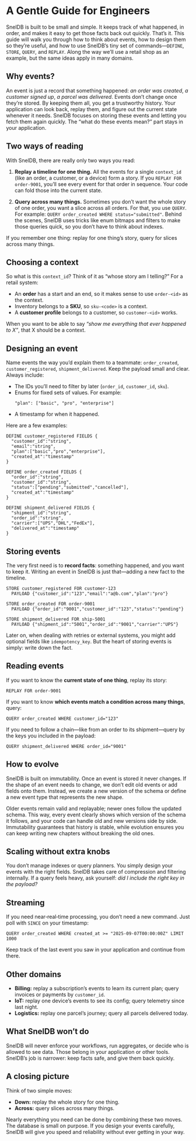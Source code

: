 # A Gentle Guide for Engineers

SnelDB is built to be small and simple. It keeps track of what happened, in order, and makes it easy to get those facts back out quickly. That’s it. This guide will walk you through how to think about events, how to design them so they’re useful, and how to use SnelDB’s tiny set of commands—`DEFINE`, `STORE`, `QUERY`, and `REPLAY`. Along the way we’ll use a retail shop as an example, but the same ideas apply in many domains.

## Why events?

An event is just a record that something happened: _an order was created_, _a customer signed up_, _a parcel was delivered_. Events don’t change once they’re stored. By keeping them all, you get a trustworthy history. Your application can look back, replay them, and figure out the current state whenever it needs. SnelDB focuses on storing these events and letting you fetch them again quickly. The “what do these events mean?” part stays in your application.

## Two ways of reading

With SnelDB, there are really only two ways you read:

1. **Replay a timeline for one thing.** All the events for a single `context_id` (like an order, a customer, or a device) form a story. If you `REPLAY FOR order-9001`, you’ll see every event for that order in sequence. Your code can fold those into the current state.

2. **Query across many things.** Sometimes you don’t want the whole story of one order, you want a slice across all orders. For that, you use `QUERY`. For example: `QUERY order_created WHERE status="submitted"`. Behind the scenes, SnelDB uses tricks like enum bitmaps and filters to make those queries quick, so you don’t have to think about indexes.

If you remember one thing: replay for one thing’s story, query for slices across many things.

## Choosing a context

So what is this `context_id`? Think of it as “whose story am I telling?” For a retail system:

- An **order** has a start and an end, so it makes sense to use `order-<id>` as the context.
- Inventory belongs to a **SKU**, so `sku-<code>` is a context.
- A **customer profile** belongs to a customer, so `customer-<id>` works.

When you want to be able to say _“show me everything that ever happened to X”_, that X should be a context.

## Designing an event

Name events the way you’d explain them to a teammate: `order_created`, `customer_registered`, `shipment_delivered`. Keep the payload small and clear. Always include:

- The IDs you’ll need to filter by later (`order_id`, `customer_id`, `sku`).
- Enums for fixed sets of values. For example:
  ```sneldb
  "plan": ["basic", "pro", "enterprise"]
  ```
- A timestamp for when it happened.

Here are a few examples:

```sneldb
DEFINE customer_registered FIELDS {
  "customer_id":"string",
  "email":"string",
  "plan":["basic","pro","enterprise"],
  "created_at":"timestamp"
}

DEFINE order_created FIELDS {
  "order_id":"string",
  "customer_id":"string",
  "status":["pending","submitted","cancelled"],
  "created_at":"timestamp"
}

DEFINE shipment_delivered FIELDS {
  "shipment_id":"string",
  "order_id":"string",
  "carrier":["UPS","DHL","FedEx"],
  "delivered_at":"timestamp"
}
```

## Storing events

The very first need is to **record facts**: something happened, and you want to keep it. Writing an event in SnelDB is just that—adding a new fact to the timeline.

```sneldb
STORE customer_registered FOR customer-123
  PAYLOAD {"customer_id":"123","email":"a@b.com","plan":"pro"}

STORE order_created FOR order-9001
  PAYLOAD {"order_id":"9001","customer_id":"123","status":"pending"}

STORE shipment_delivered FOR ship-5001
  PAYLOAD {"shipment_id":"5001","order_id":"9001","carrier":"UPS"}
```

Later on, when dealing with retries or external systems, you might add optional fields like `idempotency_key`. But the heart of storing events is simply: write down the fact.

## Reading events

If you want to know the **current state of one thing**, replay its story:

```sneldb
REPLAY FOR order-9001
```

If you want to know **which events match a condition across many things**, query:

```sneldb
QUERY order_created WHERE customer_id="123"
```

If you need to follow a chain—like from an order to its shipment—query by the keys you included in the payload:

```sneldb
QUERY shipment_delivered WHERE order_id="9001"
```

## How to evolve

SnelDB is built on immutability. Once an event is stored it never changes. If the shape of an event needs to change, we don’t edit old events or add fields onto them. Instead, we create a new version of the schema or define a new event type that represents the new shape.

Older events remain valid and replayable; newer ones follow the updated schema. This way, every event clearly shows which version of the schema it follows, and your code can handle old and new versions side by side. Immutability guarantees that history is stable, while evolution ensures you can keep writing new chapters without breaking the old ones.

## Scaling without extra knobs

You don’t manage indexes or query planners. You simply design your events with the right fields. SnelDB takes care of compression and filtering internally. If a query feels heavy, ask yourself: _did I include the right key in the payload?_

## Streaming

If you need near‑real‑time processing, you don’t need a new command. Just poll with `SINCE` on your timestamp:

```sneldb
QUERY order_created WHERE created_at >= "2025-09-07T00:00:00Z" LIMIT 1000
```

Keep track of the last event you saw in your application and continue from there.

## Other domains

- **Billing:** replay a subscription’s events to learn its current plan; query invoices or payments by `customer_id`.
- **IoT:** replay one device’s events to see its config; query telemetry since last night.
- **Logistics:** replay one parcel’s journey; query all parcels delivered today.

## What SnelDB won’t do

SnelDB will never enforce your workflows, run aggregates, or decide who is allowed to see data. Those belong in your application or other tools. SnelDB’s job is narrower: keep facts safe, and give them back quickly.

## A closing picture

Think of two simple moves:

- **Down:** replay the whole story for one thing.
- **Across:** query slices across many things.

Nearly everything you need can be done by combining these two moves. The database is small on purpose. If you design your events carefully, SnelDB will give you speed and reliability without ever getting in your way.
